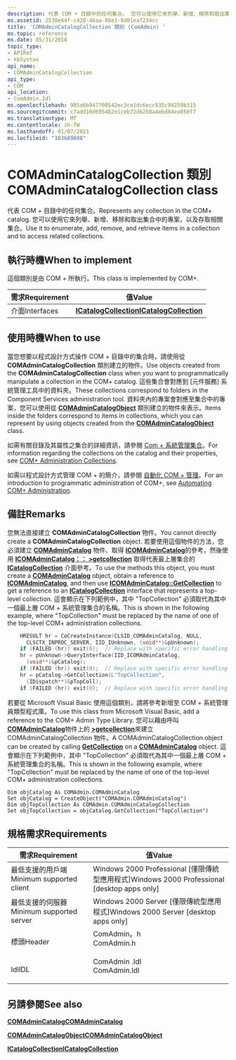 ```yaml
---
description: 代表 COM + 目錄中的任何集合。 您可以使用它來列舉、新增、移除和取出集合中的專案，以及存取相關集合。
ms.assetid: 2530e44f-c428-4baa-88e1-8d01eaf234cc
title: 'COMAdminCatalogCollection 類別 (ComAdmin) '
ms.topic: reference
ms.date: 05/31/2018
topic_type:
- APIRef
- kbSyntax
api_name:
- COMAdminCatalogCollection
api_type:
- COM
api_location:
- ComAdmin.Idl
ms.openlocfilehash: 985a6b947708542ec3ce1dc6ecc835c94259b315
ms.sourcegitcommit: c7add10d695482e1ceb72d62b8a4ebd84ea050f7
ms.translationtype: MT
ms.contentlocale: zh-TW
ms.lasthandoff: 01/07/2021
ms.locfileid: "103689008"
---
```

# <a name="comadmincatalogcollection-class"></a><span data-ttu-id="93265-104">COMAdminCatalogCollection 類別</span><span class="sxs-lookup"><span data-stu-id="93265-104">COMAdminCatalogCollection class</span></span>

<span data-ttu-id="93265-105">代表 COM + 目錄中的任何集合。</span><span class="sxs-lookup"><span data-stu-id="93265-105">Represents any collection in the COM+ catalog.</span></span> <span data-ttu-id="93265-106">您可以使用它來列舉、新增、移除和取出集合中的專案，以及存取相關集合。</span><span class="sxs-lookup"><span data-stu-id="93265-106">Use it to enumerate, add, remove, and retrieve items in a collection and to access related collections.</span></span>

## <a name="when-to-implement"></a><span data-ttu-id="93265-107">執行時機</span><span class="sxs-lookup"><span data-stu-id="93265-107">When to implement</span></span>

<span data-ttu-id="93265-108">這個類別是由 COM + 所執行。</span><span class="sxs-lookup"><span data-stu-id="93265-108">This class is implemented by COM+.</span></span>



| <span data-ttu-id="93265-109">需求</span><span class="sxs-lookup"><span data-stu-id="93265-109">Requirement</span></span> | <span data-ttu-id="93265-110">值</span><span class="sxs-lookup"><span data-stu-id="93265-110">Value</span></span> |
|------------|--------------------------------------------------|
| <span data-ttu-id="93265-111">介面</span><span class="sxs-lookup"><span data-stu-id="93265-111">Interfaces</span></span> | [<span data-ttu-id="93265-112">**ICatalogCollection**</span><span class="sxs-lookup"><span data-stu-id="93265-112">**ICatalogCollection**</span></span>](/windows/desktop/api/ComAdmin/nn-comadmin-icatalogcollection) |



 

## <a name="when-to-use"></a><span data-ttu-id="93265-113">使用時機</span><span class="sxs-lookup"><span data-stu-id="93265-113">When to use</span></span>

<span data-ttu-id="93265-114">當您想要以程式設計方式操作 COM + 目錄中的集合時，請使用從 **COMAdminCatalogCollection** 類別建立的物件。</span><span class="sxs-lookup"><span data-stu-id="93265-114">Use objects created from the **COMAdminCatalogCollection** class when you want to programmatically manipulate a collection in the COM+ catalog.</span></span> <span data-ttu-id="93265-115">這些集合會對應到 [元件服務] 系統管理工具中的資料夾。</span><span class="sxs-lookup"><span data-stu-id="93265-115">These collections correspond to folders in the Component Services administration tool.</span></span> <span data-ttu-id="93265-116">資料夾內的專案會對應至集合中的專案，您可以使用從 [**COMAdminCatalogObject**](comadmincatalogobject.md) 類別建立的物件來表示。</span><span class="sxs-lookup"><span data-stu-id="93265-116">Items inside the folders correspond to items in collections, which you can represent by using objects created from the [**COMAdminCatalogObject**](comadmincatalogobject.md) class.</span></span>

<span data-ttu-id="93265-117">如需有關目錄及其屬性之集合的詳細資訊，請參閱 [Com + 系統管理集合](com--administration-collections.md)。</span><span class="sxs-lookup"><span data-stu-id="93265-117">For information regarding the collections on the catalog and their properties, see [COM+ Administration Collections](com--administration-collections.md).</span></span>

<span data-ttu-id="93265-118">如需以程式設計方式管理 COM + 的簡介，請參閱 [自動化 COM + 管理](automating-com--administration.md)。</span><span class="sxs-lookup"><span data-stu-id="93265-118">For an introduction to programmatic administration of COM+, see [Automating COM+ Administration](automating-com--administration.md).</span></span>

## <a name="remarks"></a><span data-ttu-id="93265-119">備註</span><span class="sxs-lookup"><span data-stu-id="93265-119">Remarks</span></span>

<span data-ttu-id="93265-120">您無法直接建立 **COMAdminCatalogCollection** 物件。</span><span class="sxs-lookup"><span data-stu-id="93265-120">You cannot directly create a **COMAdminCatalogCollection** object.</span></span> <span data-ttu-id="93265-121">若要使用這個物件的方法，您必須建立 [**COMAdminCatalog**](comadmincatalog.md) 物件、取得 [**ICOMAdminCatalog**](/windows/desktop/api/ComAdmin/nn-comadmin-icomadmincatalog)的參考，然後使用 [**ICOMAdminCatalog：： >getcollection**](/windows/desktop/api/ComAdmin/nf-comadmin-icomadmincatalog-getcollection) 取得代表最上層集合的 [**ICatalogCollection**](/windows/desktop/api/ComAdmin/nn-comadmin-icatalogcollection) 介面參考。</span><span class="sxs-lookup"><span data-stu-id="93265-121">To use the methods this object, you must create a [**COMAdminCatalog**](comadmincatalog.md) object, obtain a reference to [**ICOMAdminCatalog**](/windows/desktop/api/ComAdmin/nn-comadmin-icomadmincatalog), and then use [**ICOMAdminCatalog::GetCollection**](/windows/desktop/api/ComAdmin/nf-comadmin-icomadmincatalog-getcollection) to get a reference to an [**ICatalogCollection**](/windows/desktop/api/ComAdmin/nn-comadmin-icatalogcollection) interface that represents a top-level collection.</span></span> <span data-ttu-id="93265-122">這會顯示在下列範例中，其中 "TopCollection" 必須取代為其中一個最上層 COM + 系統管理集合的名稱。</span><span class="sxs-lookup"><span data-stu-id="93265-122">This is shown in the following example, where "TopCollection" must be replaced by the name of one of the top-level COM+ administration collections.</span></span>


```C++
    HRESULT hr = CoCreateInstance(CLSID_COMAdminCatalog, NULL, 
      CLSCTX_INPROC_SERVER, IID_IUnknown, (void**)&pUnknown);
    if (FAILED (hr)) exit(0);  // Replace with specific error handling.
    hr = pUnknown->QueryInterface(IID_ICOMAdminCatalog, 
      (void**)&pCatalog); 
    if (FAILED (hr)) exit(0);  // Replace with specific error handling.
    hr = pCatalog->GetCollection(L"TopCollection", 
      (IDispatch**)&pTopColl);
    if (FAILED (hr)) exit(0);  // Replace with specific error handling.
```



<span data-ttu-id="93265-123">若要從 Microsoft Visual Basic 使用這個類別，請將參考新增至 COM + 系統管理員類型程式庫。</span><span class="sxs-lookup"><span data-stu-id="93265-123">To use this class from Microsoft Visual Basic, add a reference to the COM+ Admin Type Library.</span></span> <span data-ttu-id="93265-124">您可以藉由呼叫 [**COMAdminCatalog**](comadmincatalog.md)物件上的 [**>getcollection**](/windows/desktop/api/ComAdmin/nf-comadmin-icomadmincatalog-getcollection)來建立 COMAdminCatalogCollection 物件。</span><span class="sxs-lookup"><span data-stu-id="93265-124">A COMAdminCatalogCollection object can be created by calling [**GetCollection**](/windows/desktop/api/ComAdmin/nf-comadmin-icomadmincatalog-getcollection) on a [**COMAdminCatalog**](comadmincatalog.md) object.</span></span> <span data-ttu-id="93265-125">這會顯示在下列範例中，其中 "TopCollection" 必須取代為其中一個最上層 COM + 系統管理集合的名稱。</span><span class="sxs-lookup"><span data-stu-id="93265-125">This is shown in the following example, where "TopCollection" must be replaced by the name of one of the top-level COM+ administration collections.</span></span>


```VB
Dim objCatalog As COMAdmin.COMAdminCatalog
Set objCatalog = CreateObject("COMAdmin.COMAdminCatalog")
Dim objTopCollection As COMAdmin.COMAdminCatalogCollection
Set objTopCollection = objCatalog.GetCollection("TopCollection")

```



## <a name="requirements"></a><span data-ttu-id="93265-126">規格需求</span><span class="sxs-lookup"><span data-stu-id="93265-126">Requirements</span></span>



| <span data-ttu-id="93265-127">需求</span><span class="sxs-lookup"><span data-stu-id="93265-127">Requirement</span></span> | <span data-ttu-id="93265-128">值</span><span class="sxs-lookup"><span data-stu-id="93265-128">Value</span></span> |
|-------------------------------------|-----------------------------------------------------------------------------------------|
| <span data-ttu-id="93265-129">最低支援的用戶端</span><span class="sxs-lookup"><span data-stu-id="93265-129">Minimum supported client</span></span><br/> | <span data-ttu-id="93265-130">Windows 2000 Professional \[僅限傳統型應用程式\]</span><span class="sxs-lookup"><span data-stu-id="93265-130">Windows 2000 Professional \[desktop apps only\]</span></span><br/>                              |
| <span data-ttu-id="93265-131">最低支援的伺服器</span><span class="sxs-lookup"><span data-stu-id="93265-131">Minimum supported server</span></span><br/> | <span data-ttu-id="93265-132">Windows 2000 Server \[僅限傳統型應用程式\]</span><span class="sxs-lookup"><span data-stu-id="93265-132">Windows 2000 Server \[desktop apps only\]</span></span><br/>                                    |
| <span data-ttu-id="93265-133">標頭</span><span class="sxs-lookup"><span data-stu-id="93265-133">Header</span></span><br/>                   | <dl> <span data-ttu-id="93265-134"><dt>ComAdmin。h</dt></span><span class="sxs-lookup"><span data-stu-id="93265-134"><dt>ComAdmin.h</dt></span></span> </dl>   |
| <span data-ttu-id="93265-135">Idl</span><span class="sxs-lookup"><span data-stu-id="93265-135">IDL</span></span><br/>                      | <dl> <span data-ttu-id="93265-136"><dt>ComAdmin .Idl</dt></span><span class="sxs-lookup"><span data-stu-id="93265-136"><dt>ComAdmin.Idl</dt></span></span> </dl> |



## <a name="see-also"></a><span data-ttu-id="93265-137">另請參閱</span><span class="sxs-lookup"><span data-stu-id="93265-137">See also</span></span>

<dl> <dt>

[<span data-ttu-id="93265-138">**COMAdminCatalog**</span><span class="sxs-lookup"><span data-stu-id="93265-138">**COMAdminCatalog**</span></span>](comadmincatalog.md)
</dt> <dt>

[<span data-ttu-id="93265-139">**COMAdminCatalogObject**</span><span class="sxs-lookup"><span data-stu-id="93265-139">**COMAdminCatalogObject**</span></span>](comadmincatalogobject.md)
</dt> <dt>

[<span data-ttu-id="93265-140">**ICatalogCollection**</span><span class="sxs-lookup"><span data-stu-id="93265-140">**ICatalogCollection**</span></span>](/windows/desktop/api/ComAdmin/nn-comadmin-icatalogcollection)
</dt> </dl>

 

 




